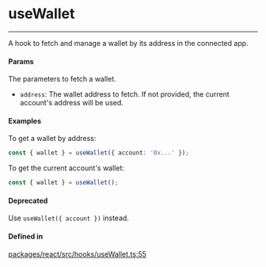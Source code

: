 # useWallet
---

A hook to fetch and manage a wallet by its address in the connected app.

#### Params

The parameters to fetch a wallet.
- `address`: The wallet address to fetch. If not provided, the current account's address will be used.

#### Examples

To get a wallet by address:
```ts
const { wallet } = useWallet({ account: '0x...' });
```
To get the current account's wallet:
```ts
const { wallet } = useWallet();
```

#### Deprecated

Use `useWallet({ account })` instead.

#### Defined in
[packages/react/src/hooks/useWallet.ts:55](https://github.com/fuellabs/fuel-connectors/blob/main/packages/react/src/hooks/useWallet.ts#L55)
